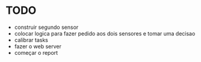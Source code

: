 # TODO

- construir segundo sensor
- colocar logica para fazer pedido aos dois sensores e tomar uma decisao
- calibrar tasks
- fazer o web server
- começar o report


